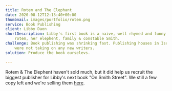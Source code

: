 ```yaml
---
title: Rotem and The Elephant
date: 2020-08-12T12:13:40+00:00
thumbnail: images/portfolio/rotem.png
service: Book Publishing
client: Libby Daon
shortDescription: Libby's first book is a naive, well rhymed and funny tale of
    rotem, her elephent, family & constable Smith.
challenge: Book publishing was shrinking fast. Publishing houses in Israel 
    were not taking on any new writers.
solution: Produce the book ourselevs.

---
```


Rotem & The Elephent haven't sold much, but it did help us recruit the
biggest publisher for Libby's next book  "On Smith Street".
We still a few copy left and we're selling them 
[here](https://rotem.tuzig.com).
